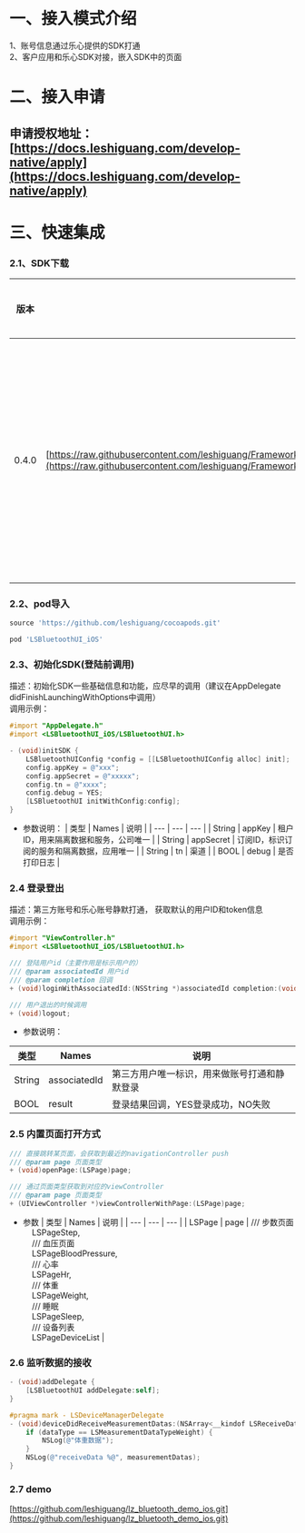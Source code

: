 <a name="7bc4c412"></a>
# 一、接入模式介绍
1、账号信息通过乐心提供的SDK打通<br />2、客户应用和乐心SDK对接，嵌入SDK中的页面
<a name="i9Pmn"></a>
# 二、接入申请
<a name="r6AVu"></a>
## 申请授权地址：[https://docs.leshiguang.com/develop-native/apply](https://docs.leshiguang.com/develop-native/apply)
<a name="ZUscR"></a>
# 三、快速集成
<a name="ek11H"></a>
### 2.1、SDK下载



| 版本 | 下载地址 | 更新日志 |
| --- | --- | --- |
| 0.4.0 | [https://raw.githubusercontent.com/leshiguang/Framework/main/LSBluetoothUI_iOS/0.4.0/LSBluetoothUI_iOS.framework.zip](https://raw.githubusercontent.com/leshiguang/Framework/main/LSBluetoothUI_iOS/0.4.0/LSBluetoothUI_iOS.framework.zip) | 1、增加血压设备的支持<br />2、解决h5的一些bug |

<a name="Oh5Ip"></a>
### 2.2、pod导入
```ruby
source 'https://github.com/leshiguang/cocoapods.git'

pod 'LSBluetoothUI_iOS'
```
<a name="OK7td"></a>
### 2.3、初始化SDK(登陆前调用)
描述：初始化SDK一些基础信息和功能，应尽早的调用（建议在AppDelegate didFinishLaunchingWithOptions中调用）<br />调用示例：
```objectivec
#import "AppDelegate.h"
#import <LSBluetoothUI_iOS/LSBluetoothUI.h>

- (void)initSDK {
    LSBluetoothUIConfig *config = [[LSBluetoothUIConfig alloc] init];
    config.appKey = @"xxx";
    config.appSecret = @"xxxxx";
    config.tn = @"xxxx";
    config.debug = YES;
    [LSBluetoothUI initWithConfig:config];
}

```


- 参数说明：
| 类型 | Names | 说明 |
| --- | --- | --- |
| String | appKey | 租户ID，用来隔离数据和服务，公司唯一 |
| String | appSecret | 订阅ID，标识订阅的服务和隔离数据，应用唯一 |
| String | tn | 渠道 |
| BOOL | debug | 是否打印日志 |



<a name="614nX"></a>
#### 
<a name="wx4cp"></a>
### 2.4 登录登出
描述：第三方账号和乐心账号静默打通， 获取默认的用户ID和token信息<br />调用示例：<br />

```objectivec
#import "ViewController.h"
#import <LSBluetoothUI_iOS/LSBluetoothUI.h>

/// 登陆用户id（主要作用是标示用户的）
/// @param associatedId 用户id
/// @param completion 回调
+ (void)loginWithAssociatedId:(NSString *)associatedId completion:(void(^)(BOOL result))completion;

/// 用户退出的时候调用
+ (void)logout;


```


- 参数说明：




| 类型 | Names | 说明 |
| --- | --- | --- |
| String | associatedId | 第三方用户唯一标识，用来做账号打通和静默登录 |
| BOOL | result | 登录结果回调，YES登录成功，NO失败 |




<a name="HdRE2"></a>
#### 
<a name="AYGQ5"></a>
### 2.5 内置页面打开方式
```objectivec
/// 直接跳转某页面，会获取到最近的navigationController push
/// @param page 页面类型
+ (void)openPage:(LSPage)page;

/// 通过页面类型获取到对应的viewController
/// @param page 页面类型
+ (UIViewController *)viewControllerWithPage:(LSPage)page;
```

- 参数
| 类型 | Names | 说明 |
| --- | --- | --- |
| LSPage | page | /// 步数页面<br />    LSPageStep,<br />    /// 血压页面<br />    LSPageBloodPressure,<br />    /// 心率<br />    LSPageHr,<br />    /// 体重<br />    LSPageWeight,<br />    /// 睡眠<br />    LSPageSleep,<br />    /// 设备列表<br />    LSPageDeviceList |

<a name="QE8d4"></a>
### 
<a name="q1sxl"></a>
### 2.6 监听数据的接收
```objectivec
- (void)addDelegate {
	[LSBluetoothUI addDelegate:self];
}

#pragma mark - LSDeviceManagerDelegate
- (void)deviceDidReceiveMeasurementDatas:(NSArray<__kindof LSReceiveData *> *)measurementDatas dataType:(LSMeasurementDataType)dataType {
    if (dataType == LSMeasurementDataTypeWeight) {
        NSLog(@"体重数据");
    }
    NSLog(@"receiveData %@", measurementDatas);
}

```


<a name="mmyQr"></a>
### 2.7 demo
[https://github.com/leshiguang/lz_bluetooth_demo_ios.git](https://github.com/leshiguang/lz_bluetooth_demo_ios.git)


